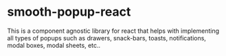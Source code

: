 # smooth-popup-react

This is a component agnostic library for react that helps with implementing all types of popups such as drawers, snack-bars, toasts, notifications, modal boxes, modal sheets, etc..
